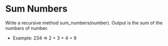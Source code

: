 # Sum Numbers

Write a recursive method sum_numbers(number). Output is the sum of the numbers
of number.

- Example: 234 => 2 + 3 + 4 = 9